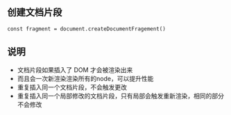 ## 创建文档片段
`const fragment = document.createDocumentFragement()`

## 说明
- 文档片段如果插入了 DOM 才会被渲染出来
- 而且会一次新渲染渲染所有的node，可以提升性能
- 重复插入同一个文档片段，不会触发更改
- 重复插入同一个局部修改的文档片段，只有局部会触发重新渲染，相同的部分不会修改
